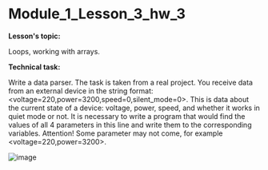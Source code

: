 # Module_1_Lesson_3_hw_3
**Lesson's topic:**

Loops, working with arrays.

**Technical task:**

Write a data parser. The task is taken from a real project.
You receive data from an external device in the string format:
<voltage=220,power=3200,speed=0,silent_mode=0>. This is data about the current state of a device: voltage, power, speed, and whether it works in quiet mode or not.
It is necessary to write a program that would find the values of all 4 parameters in this line and write them to the corresponding variables. Attention! Some parameter may not come, for example <voltage=220,power=3200>.

![image](https://github.com/vdcast/Module_1_Lesson_3_hw_3/assets/108469609/ffabeaa1-eb7a-4320-ad46-e0f54a690623)
